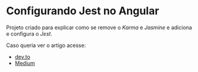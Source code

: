 # Configurando Jest no Angular

Projeto criado para explicar como se remove o *Karma* e *Jasmine* e adiciona e configura o *Jest*.

Caso queria ver o artigo acesse: 

- [dev.to](https://dev.to/lucasdevoliveira/configurando-jest-no-seu-projeto-com-angular-79a)
- [Medium](https://medium.com/me/stats/post/1ef2531b8988)
